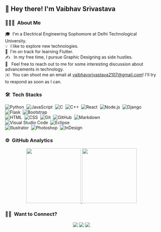 ### <h2>👋&nbsp;Hey there! I'm Vaibhav Srivastava</h2>


### 👨🏻‍💻 &nbsp;About Me

🎓&nbsp; I'm a Electrical Engineering Sophomore at Delhi Technological University.\
💡&nbsp; I like to explore new technologies.\
🌱&nbsp; I'm on track for learning Flutter.\
✍️ &nbsp; In my free time, I pursue Graphic Designing as side hustles.\
💬 &nbsp; Feel free to reach out to me for some interesting discussion about advancements in technology.\
✉️ &nbsp;You can shoot me an email at vaibhavsrivastava2107@gmail.com! I'll try to respond as soon as I can.


### 🛠 &nbsp;Tech Stacks

![Python](https://img.shields.io/badge/-Python-05122A?style=flat&logo=python)&nbsp;
![JavaScript](https://img.shields.io/badge/-JavaScript-05122A?style=flat&logo=javascript)&nbsp;
![C](https://img.shields.io/badge/-C-05122A?style=flat&logo=C&logoColor=A8B9CC)&nbsp;
![C++](https://img.shields.io/badge/-C++-05122A?style=flat&logo=C%2B%2B&logoColor=00599C)&nbsp;
![React](https://img.shields.io/badge/-React-05122A?style=flat&logo=react)&nbsp;
![Node.js](https://img.shields.io/badge/-Node.js-05122A?style=flat&logo=node.js)&nbsp;
![Django](https://img.shields.io/badge/-Django-05122A?style=flat&logo=django&logoColor=092E20)&nbsp;
![Flask](https://img.shields.io/badge/-Flask-05122A?style=flat&logo=flask)&nbsp;
![Bootstrap](https://img.shields.io/badge/-Bootstrap-05122A?style=flat&logo=bootstrap&logoColor=563D7C)\
![HTML](https://img.shields.io/badge/-HTML-05122A?style=flat&logo=HTML5)&nbsp;
![CSS](https://img.shields.io/badge/-CSS-05122A?style=flat&logo=CSS3&logoColor=1572B6)&nbsp;
![Git](https://img.shields.io/badge/-Git-05122A?style=flat&logo=git)&nbsp;
![GitHub](https://img.shields.io/badge/-GitHub-05122A?style=flat&logo=github)&nbsp;
![Markdown](https://img.shields.io/badge/-Markdown-05122A?style=flat&logo=markdown)\
![Visual Studio Code](https://img.shields.io/badge/-Visual%20Studio%20Code-05122A?style=flat&logo=visual-studio-code&logoColor=007ACC)&nbsp;
![Eclipse](https://img.shields.io/badge/-Eclipse-05122A?style=flat&logo=eclipse-ide&logoColor=2C2255)\
![Illustrator](https://img.shields.io/badge/-Illustrator-05122A?style=flat&logo=adobe-illustrator)&nbsp;
![Photoshop](https://img.shields.io/badge/-Photoshop-05122A?style=flat&logo=adobe-photoshop)&nbsp;
![InDesign](https://img.shields.io/badge/-InDesign-05122A?style=flat&logo=adobe-indesign)

### ⚙️ &nbsp;GitHub Analytics

<p align="center">
<a href="https://github.com/V2107v">
  <img height="180em" src="https://github-readme-stats-eight-theta.vercel.app/api?username=V2107v&show_icons=true&theme=algolia&include_all_commits=true&count_private=true"/>
  <img height="180em" src="https://github-readme-stats-eight-theta.vercel.app/api/top-langs/?username=V2107v&layout=compact&langs_count=8&theme=algolia"/>
</a>
</p>

### 🤝🏻 &nbsp;Want to Connect?

<p align="center">
<a href="https://linkedin.com/in/vaibhav-2107"><img src="https://img.shields.io/badge/-Vaibhav%20Srivastava%20-0077B5?style=flat&logo=Linkedin&logoColor=white"/></a>
<a href="mailto:vaibhavsrivastava2107@gmail.com"><img src="https://img.shields.io/badge/-vaibhavsrivastava2107@gmail.com-D14836?style=flat&logo=Gmail&logoColor=white"/></a>
<a href="https://instagram.com/v_____a____i___b__h_av"><img src="https://img.shields.io/badge/-@v_____a____i___b__h_av-E4405F?style=flat&logo=Instagram&logoColor=white"/></a>
